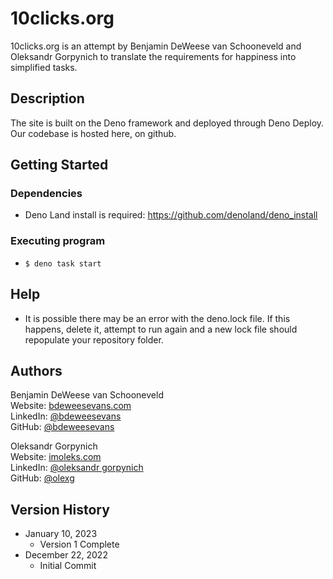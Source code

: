 # 10clicks.org

10clicks.org is an attempt by Benjamin DeWeese van Schooneveld and Oleksandr Gorpynich to translate the requirements for happiness into simplified tasks.

## Description

The site is built on the Deno framework and deployed through Deno Deploy. Our codebase is hosted here, on github.

## Getting Started

### Dependencies

* Deno Land install is required: https://github.com/denoland/deno_install

### Executing program

* ```$ deno task start```

## Help

* It is possible there may be an error with the deno.lock file. If this happens, delete it, attempt to run again and a new lock file should repopulate your repository folder.

## Authors

Benjamin DeWeese van Schooneveld</br>
Website: [bdeweesevans.com](https://bdeweesevans.com)</br>
LinkedIn: [@bdeweesevans](https://linkedin.com/in/bdeweesevans)</br>
GitHub: [@bdeweesevans](https://github.com/bdeweesevans)

Oleksandr Gorpynich</br>
Website: [imoleks.com](https://imoleks.com/)</br>
LinkedIn: [@oleksandr gorpynich](https://linkedin.com/in/oleksandr-gorpynich-91b4501a6/)</br>
GitHub: [@olexg](https://github.com/OlexG)

## Version History

* January 10, 2023
    * Version 1 Complete
* December 22, 2022
    * Initial Commit
